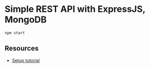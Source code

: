# Simple REST API with ExpressJS, MongoDB

```bash
npm start
```

## Resources

- [Setup tutorial](https://zellwk.com/blog/crud-express-mongodb/)
